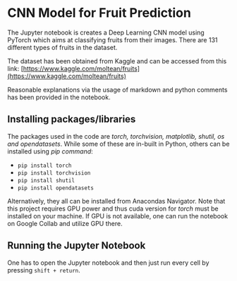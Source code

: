# CNN Model for Fruit Prediction

The Jupyter notebook is creates a Deep Learning CNN model using PyTorch which aims at classifying fruits from their images. There are 131 different types of fruits in the dataset. 

The dataset has been obtained from Kaggle and can be accessed  from this link: [https://www.kaggle.com/moltean/fruits](https://www.kaggle.com/moltean/fruits)

Reasonable explanations via the usage of markdown and python comments has been provided in the notebook.


##  Installing packages/libraries
The packages used in the code are <em>torch, torchvision, matplotlib, shutil, os and opendatasets</em>. While some of these are in-built in Python, others can be installed using <em>pip command</em>:

- <code>pip install torch</code>
- <code>pip install torchvision</code>
- <code>pip install shutil</code>
- <code>pip install opendatasets</code>

Alternatively, they all can be installed from Anacondas Navigator. Note that this project requires GPU power and thus cuda version for <em>torch</em> must be installed on your machine. If GPU is not available, one can run the notebook on Google Collab and utilize GPU there. 


## Running the Jupyter Notebook
One has to open the Jupyter notebook and then just run every cell by pressing <code>shift + return</code>.  
